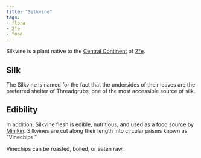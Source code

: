 ```yaml
---
title: "Silkvine"
tags:
- flora
- 2°e
- food
---
```

Silkvine is a plant native to the [Central Continent](private/Z%20content.old/locations/2nd-realm/central-continent.md) of [2°e](private/Z%20content.old/locations/2nd-realm/2nd-realm.md).

## Silk
The Silkvine is named for the fact that the undersides of their leaves are the preferred shelter of Threadgrubs, one of the most accessible source of silk.

## Edibility
In addition, Silkvine flesh is edible, nutritious, and used as a food source by [Minikin](private/Z%20content.old/fauna/2nd-realm/mammalia/minikin/minikin.md). Silkvines are cut along their length into circular prisms known as "Vinechips."

Vinechips can be roasted, boiled, or eaten raw.